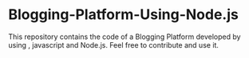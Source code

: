 # Blogging-Platform-Using-Node.js
This repository contains the code of a Blogging Platform  developed by using , javascript and Node.js. Feel free to contribute and use it.
